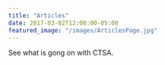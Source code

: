 ```yaml
---
title: "Articles"
date: 2017-03-02T12:00:00-05:00
featured_image: "/images/ArticlesPage.jpg"
---
```

See what is gong on with CTSA.

